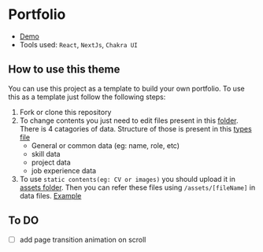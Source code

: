 # Portfolio
- [Demo](https://black-turtle.github.io/portfolio)
- Tools used: `React`, `NextJs`, `Chakra UI`


## How to use this theme
You can use this project as a template to build your own portfolio. To use this as a template just follow the following steps:
1. Fork or clone this repository
2. To change contents you just need to edit files present in this [folder](https://github.com/black-turtle/portfolio/tree/main/data). There is 4 catagories of data. Structure of those is present in this [types file](https://github.com/black-turtle/portfolio/blob/main/data/types.ts) 
   - General or common data (eg: name, role, etc)
   - skill data
   - project data
   - job experience data
3. To use `static contents(eg: CV or images)` you should upload it in [assets folder](https://github.com/black-turtle/portfolio/tree/main/public/assets). Then you can refer these files using `/assets/[fileName]` in data files. [Example](https://github.com/black-turtle/portfolio/blob/main/data/projects.data.ts#L6)


## To DO
- [ ] add page transition animation on scroll

